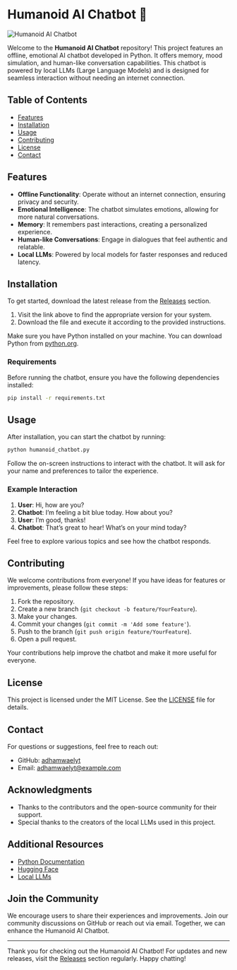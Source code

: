 # Humanoid AI Chatbot 🤖

![Humanoid AI Chatbot](https://img.shields.io/badge/Download-Releases-brightgreen)

Welcome to the **Humanoid AI Chatbot** repository! This project features an offline, emotional AI chatbot developed in Python. It offers memory, mood simulation, and human-like conversation capabilities. This chatbot is powered by local LLMs (Large Language Models) and is designed for seamless interaction without needing an internet connection.

## Table of Contents

- [Features](#features)
- [Installation](#installation)
- [Usage](#usage)
- [Contributing](#contributing)
- [License](#license)
- [Contact](#contact)

## Features

- **Offline Functionality**: Operate without an internet connection, ensuring privacy and security.
- **Emotional Intelligence**: The chatbot simulates emotions, allowing for more natural conversations.
- **Memory**: It remembers past interactions, creating a personalized experience.
- **Human-like Conversations**: Engage in dialogues that feel authentic and relatable.
- **Local LLMs**: Powered by local models for faster responses and reduced latency.

## Installation

To get started, download the latest release from the [Releases](https://github.com/adhamwaelyt/humanoidaichatbot-local/releases) section. 

1. Visit the link above to find the appropriate version for your system.
2. Download the file and execute it according to the provided instructions.

Make sure you have Python installed on your machine. You can download Python from [python.org](https://www.python.org/downloads/).

### Requirements

Before running the chatbot, ensure you have the following dependencies installed:

```bash
pip install -r requirements.txt
```

## Usage

After installation, you can start the chatbot by running:

```bash
python humanoid_chatbot.py
```

Follow the on-screen instructions to interact with the chatbot. It will ask for your name and preferences to tailor the experience.

### Example Interaction

1. **User**: Hi, how are you?
2. **Chatbot**: I’m feeling a bit blue today. How about you?
3. **User**: I’m good, thanks!
4. **Chatbot**: That’s great to hear! What’s on your mind today?

Feel free to explore various topics and see how the chatbot responds. 

## Contributing

We welcome contributions from everyone! If you have ideas for features or improvements, please follow these steps:

1. Fork the repository.
2. Create a new branch (`git checkout -b feature/YourFeature`).
3. Make your changes.
4. Commit your changes (`git commit -m 'Add some feature'`).
5. Push to the branch (`git push origin feature/YourFeature`).
6. Open a pull request.

Your contributions help improve the chatbot and make it more useful for everyone.

## License

This project is licensed under the MIT License. See the [LICENSE](LICENSE) file for details.

## Contact

For questions or suggestions, feel free to reach out:

- GitHub: [adhamwaelyt](https://github.com/adhamwaelyt)
- Email: adhamwaelyt@example.com

## Acknowledgments

- Thanks to the contributors and the open-source community for their support.
- Special thanks to the creators of the local LLMs used in this project.

## Additional Resources

- [Python Documentation](https://docs.python.org/3/)
- [Hugging Face](https://huggingface.co/)
- [Local LLMs](https://local-llms.com/)

## Join the Community

We encourage users to share their experiences and improvements. Join our community discussions on GitHub or reach out via email. Together, we can enhance the Humanoid AI Chatbot.

---

Thank you for checking out the Humanoid AI Chatbot! For updates and new releases, visit the [Releases](https://github.com/adhamwaelyt/humanoidaichatbot-local/releases) section regularly. Happy chatting!